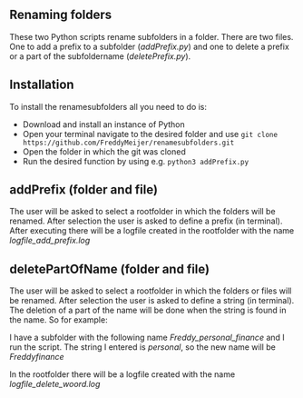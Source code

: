 ## Renaming folders
These two Python scripts rename subfolders in a folder. There are two files. One to add a prefix to a subfolder (*addPrefix.py*) and one to delete a prefix or a part of the subfoldername (*deletePrefix.py*).

## Installation
To install the renamesubfolders all you need to do is:

- Download and install an instance of Python
- Open your terminal navigate to the desired folder and use `git clone https://github.com/FreddyMeijer/renamesubfolders.git`
- Open the folder in which the git was cloned
- Run the desired function by using e.g. `python3 addPrefix.py`

## addPrefix (folder and file)
The user will be asked to select a rootfolder in which the folders will be renamed. After selection the user is asked to define a prefix (in terminal). After executing there will be a logfile created in the rootfolder with the name *logfile_add_prefix.log*

## deletePartOfName (folder and file)
The user will be asked to select a rootfolder in which the folders or files will be renamed. After selection the user is asked to define a string (in terminal). The deletion of a part of the name will be done when the string is found in the name. So for example:

I have a subfolder with the following name *Freddy_personal_finance* and I run the script. The string I entered is *_personal_*, so the new name will be *Freddyfinance*

In the rootfolder there will be a logfile created with the name *logfile_delete_woord.log*